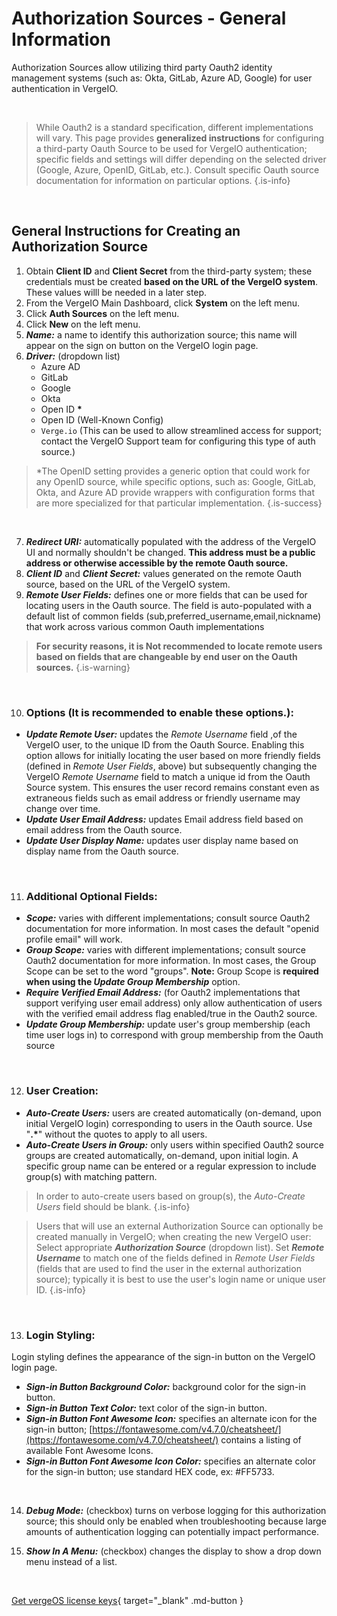 

# Authorization Sources - General Information

Authorization Sources allow utilizing third party Oauth2 identity management systems (such as: Okta, GitLab, Azure AD, Google) for user authentication in VergeIO.

<br>

> While Oauth2 is a standard specification, different implementations will vary. This page provides **generalized instructions** for configuring a third-party Oauth Source to be used for VergeIO authentication; specific fields and settings will differ depending on the selected driver (Google, Azure, OpenID, GitLab, etc.). Consult specific Oauth source documentation for information on particular options. {.is-info}

<br>

## General Instructions for Creating an Authorization Source

1.  Obtain **Client ID** and **Client Secret** from the third-party system; these credentials must be created **based on the URL of the VergeIO system**.  These values willl be needed in a later step.
2.  From the VergeIO Main Dashboard, click **System** on the left menu.
3.  Click **Auth Sources** on the left menu.
4.  Click **New** on the left menu.
5.  ***Name:*** a name to identify this authorization source; this name will appear on the sign on button on the VergeIO login page.
6.  ***Driver:*** (dropdown list)
    -   Azure AD
    -   GitLab
    -   Google
    -   Okta
    -   Open ID **\***
    -   Open ID (Well-Known Config)
    - 	<code>Verge.io</code> (This can be used to allow streamlined access for support; contact the VergeIO Support team for configuring this type of auth source.) 
    
> *The OpenID setting provides a generic option that could work for any OpenID source, while specific options, such as: Google, GitLab, Okta, and Azure AD provide wrappers with configuration forms that are more specialized for that particular implementation. {.is-success}

<br>

7.  ***Redirect URI:*** automatically populated with the address of the VergeIO UI and normally shouldn't be changed. **This address must be a public address or otherwise accessible by the remote Oauth source.** 
8.  ***Client ID*** and ***Client Secret:*** values generated on the remote Oauth source, based on the URL of the VergeIO system.
9.  ***Remote User Fields:*** defines one or more fields that can be used for locating users in the Oauth source. The field is auto-populated with a default list of common fields (sub,preferred\_username,email,nickname) that work across various common Oauth implementations 
> **For security reasons, it is Not recommended to locate remote users based on fields that are changeable by end user on the Oauth sources.** {.is-warning}

<br>

10. ### Options (It is recommended to enable these options.):

-   ***Update Remote User:*** updates the *Remote Username* field ,of the VergeIO user, to the unique ID from the Oauth Source. Enabling this option allows for initially locating the user based on more friendly fields (defined in *Remote User Fields*, above) but subsequently changing the VergeIO  *Remote Username* field to match a unique id from the Oauth Source system. This ensures the user record remains constant even as extraneous fields such as email address or friendly username may change over time.
-   ***Update User Email Address:*** updates Email address field based on email address from the Oauth source.
-   ***Update User Display Name:*** updates user display name based on display name from the Oauth source.

<br>

11. ### Additional Optional Fields:

-   ***Scope:*** varies with different implementations; consult source Oauth2 documentation for more information. In most cases the default "openid profile email" will work.
-   ***Group Scope:*** varies with different implementations; consult source Oauth2 documentation for more information. In most cases, the Group Scope can be set to the word "groups". **Note:** Group Scope is **required when using the *Update Group Membership*** option.
-   ***Require Verified Email Address:*** (for Oauth2 implementations that support verifying user email address) only allow authentication of users with the verified email address flag enabled/true in the Oauth2 source.
-   ***Update Group Membership:*** update user's group membership (each time user logs in) to correspond with group membership from the Oauth source


<br>

12. ### User Creation:

-   ***Auto-Create Users:*** users are created automatically (on-demand, upon initial VergeIO login) corresponding to users in the Oauth source. Use "**.\***" without the quotes to apply to all users.
-   ***Auto-Create Users in Group:*** only users within specified Oauth2 source groups are created automatically, on-demand, upon initial login. A specific group name can be entered or a regular expression to include group(s) with matching pattern.

> In order to auto-create users based on group(s), the *Auto-Create Users* field should be blank. {.is-info}

> Users that will use an external Authorization Source can optionally be created manually in VergeIO; when creating the new VergeIO user: 
Select appropriate ***Authorization Source*** (dropdown list).
Set ***Remote Username*** to match one of the fields defined in *Remote User Fields* (fields that are used to find the user in the external authorization source); typically it is best to use the user's login name or unique user ID. {.is-info}

<br>

13. ### Login Styling:

Login styling defines the appearance of the sign-in button on the VergeIO login page. 
-   ***Sign-in Button Background Color:*** background color for the sign-in button.
-   ***Sign-in Button Text Color:*** text color of the sign-in button.
-   ***Sign-in Button Font Awesome Icon:*** specifies an alternate icon for the sign-in button; [https://fontawesome.com/v4.7.0/cheatsheet/](https://fontawesome.com/v4.7.0/cheatsheet/) contains a listing of available Font Awesome Icons.
-   ***Sign-in Button Font Awesome Icon Color:*** specifies an alternate color for the sign-in button; use standard HEX code, ex: #FF5733.

<br>


14.  ***Debug Mode:*** (checkbox) turns on verbose logging for this authorization source; this should only be enabled when troubleshooting because large amounts of authentication logging can potentially impact performance.

15. ***Show In A Menu:*** (checkbox) changes the display to show a drop down menu instead of a list. 

<br>

[Get vergeOS license keys](https://www.verge.io/test-drive){ target="_blank" .md-button }
